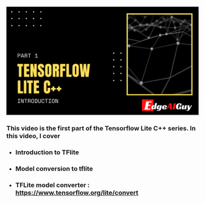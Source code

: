 [![Alt text](../images/TFLite-01-thumbnail.png "TensorFlow Lite C++")](https://youtu.be/tdSaPdDqyRc)
### This video is the first part of the Tensorflow Lite C++ series. In this video, I cover 

<!-- row 6 -->

- ### Introduction to TFlite 
- ### Model conversion to tflite
- ### TFLite model converter : https://www.tensorflow.org/lite/convert​

